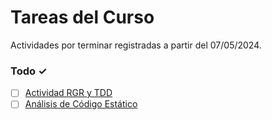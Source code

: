 # Tareas del Curso

Actividades por terminar registradas a partir del 07/05/2024.

### Todo ✓
- [ ] [Actividad RGR y TDD](ACTIVIDADES/Codigo%20limpio,%20analisis%20de%20codigo%20estatico%20y%20dinamico/Actividad%20RGR%20y%20TDD/)
- [ ] [Análisis de Código Estático](ACTIVIDADES/Codigo%20limpio,%20analisis%20de%20codigo%20estatico%20y%20dinamico/Actividad%20Analisis%20de%20codigo%20estatico/)